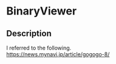 # BinaryViewer 

## Description  
I referred to the following.  
https://news.mynavi.jp/article/gogogo-8/  


